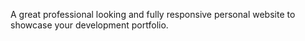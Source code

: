 A great professional looking and fully responsive personal website to showcase your development portfolio.
